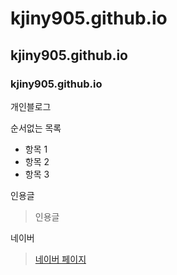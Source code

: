# kjiny905.github.io

## kjiny905.github.io

### kjiny905.github.io

개인블로그

순서없는 목록

- 항목 1
- 항목 2
- 항목 3

인용글

> 인용글

네이버

> [네이버 페이지](http://www.naver.com)
